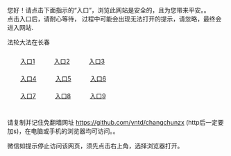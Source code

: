 您好！请点击下面指示的“入口”，浏览此网站是安全的，且为您带来平安。。 <br/>
点击入口后，请耐心等待， 过程中可能会出现无法打开的提示，请忽略，最终会进入网站. </br>

法轮大法在长春<br/>
<div style="padding:10px"><a style="margin:20px" target="_blank" href="https://dib8dh2swrqnb.cloudfront.net/2Qpsp?msbvrufh" id="ccLink1" rel="nofollow">入口1</a> <a target="_blank" style="margin:20px" href="https://d2w877hx6muc7t.cloudfront.net/2Qpsp?uargo" id="ccLink2" rel="nofollow">入口2</a> <a style="margin:20px" target="_blank" href="https://d1gj6gkurp5uj8.cloudfront.net/2Qpsp?hqlvqkn" id="ccLink3" rel="nofollow">入口3</a></div>

<div style="padding:10px" ><a style="margin:20px" target="_blank" href="https://dib8dh2swrqnb.cloudfront.net/2Qpsp?msbvrufh" id="ccLink4" rel="nofollow">入口4</a> <a style="margin:20px" href="https://d2w877hx6muc7t.cloudfront.net/2Qpsp?uargo" target="_blank" id="ccLink5" rel="nofollow">入口5</a> <a style="margin:20px" href="https://d1gj6gkurp5uj8.cloudfront.net/2Qpsp?hqlvqkn" target="_blank" id="ccLink6" rel="nofollow">入口6</a></div>

<div style="padding:10px"><a style="margin:20px" target="_blank" href="https://dib8dh2swrqnb.cloudfront.net/2Qpsp?msbvrufh" id="ccLink7" rel="nofollow">入口7</a> <a style="margin:20px" href="https://d2w877hx6muc7t.cloudfront.net/2Qpsp?uargo" target="_blank" id="ccLink8" rel="nofollow">入口8</a> <a style="margin:20px" target="_blank" href="https://d1gj6gkurp5uj8.cloudfront.net/2Qpsp?hqlvqkn" id="ccLink9" rel="nofollow">入口9</a></div>

<br/>



请复制并记住免翻墙网址 https://github.com/yntd/changchunzx (http后一定要加s)，在电脑或手机的浏览器均可访问。。<br/>

微信如提示停止访问该网页，须先点击右上角，选择浏览器打开。
